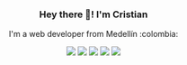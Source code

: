 <h3 align="center">Hey there 👋! I'm Cristian</h3>

<p align="center">I'm a web developer from Medellín :colombia:</p>
<div align="center">

![](https://img.shields.io/badge/html-0d1117?style=for-the-badge&logo=html5&logoColor=E34F26)
![](https://img.shields.io/badge/css-0d1117?style=for-the-badge&logo=css3&logoColor=1572B6)
![](https://img.shields.io/badge/js-0d1117?style=for-the-badge&logo=javascript&logoColor=f7DF1E)
![](https://img.shields.io/badge/node-0d1117?style=for-the-badge&logo=node.js&logoColor=339933)
![](https://img.shields.io/badge/react-0d1117?style=for-the-badge&logo=react&logoColor=61DAFB)

</div>
